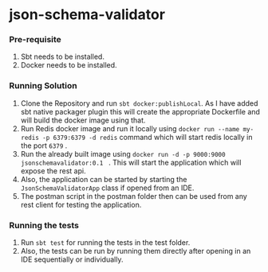 # json-schema-validator

### Pre-requisite

1. Sbt needs to be installed.
2. Docker needs to be installed.

### Running Solution

1. Clone the Repository and run `sbt docker:publishLocal`. As I have added
   sbt native packager plugin this will create the appropriate Dockerfile
   and will build the docker image using that.
2. Run Redis docker image and run it locally 
   using `docker run --name my-redis -p 6379:6379 -d redis` command 
   which will start redis locally in the port `6379` .
3. Run the already built image using `docker run -d -p 9000:9000 jsonschemavalidator:0.1 ` .
   This will start the application which will expose the rest api.
4. Also, the application can be started by starting the `JsonSchemaValidatorApp` 
   class if opened from an IDE.
5. The postman script in the postman folder then can be used from any
   rest client for testing the application.

### Running the tests
1. Run `sbt test` for running the tests in the test folder.
2. Also, the tests can be run by running them directly after opening
   in an IDE sequentially or individually.